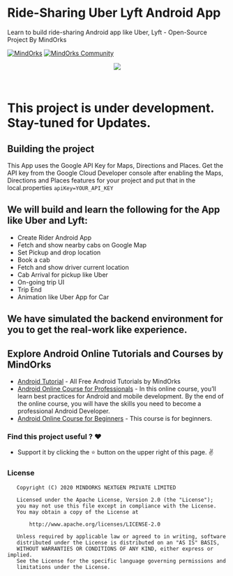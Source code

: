 # Ride-Sharing Uber Lyft Android App
Learn to build ride-sharing Android app like Uber, Lyft - Open-Source Project By MindOrks

[![MindOrks](https://img.shields.io/badge/mindorks-opensource-blue.svg)](https://mindorks.com/open-source-projects)
[![MindOrks Community](https://img.shields.io/badge/join-community-blue.svg)](https://mindorks.com/join-community)

<p align="center">
    <img src="https://raw.githubusercontent.com/MindorksOpenSource/ridesharing-uber-lyft-app/master/assets/banner-ridesharing-uber-lyft-app.jpg">
</p>
<br>

# This project is under development. Stay-tuned for Updates.

## Building the project
This App uses the Google API Key for Maps, Directions and Places. Get the API key from the Google Cloud Developer console after enabling the Maps, Directions and Places features for your project and put that in the local.properties
```apiKey=YOUR_API_KEY```

## We will build and learn the following for the App like Uber and Lyft:
* Create Rider Android App
* Fetch and show nearby cabs on Google Map
* Set Pickup and drop location
* Book a cab
* Fetch and show driver current location
* Cab Arrival for pickup like Uber
* On-going trip UI
* Trip End
* Animation like Uber App for Car

## We have simulated the backend environment for you to get the real-work like experience.

## Explore Android Online Tutorials and Courses by MindOrks
* [Android Tutorial](https://mindorks.com/android-tutorial) - All Free Android Tutorials by MindOrks
* [Android Online Course for Professionals](https://bootcamp.mindorks.com) - In this online course, you’ll learn best practices for Android and mobile development. By the end of the online course, you will have the skills you need to become a professional Android Developer.
* [Android Online Course for Beginners](https://bootcamp.mindorks.com/android-training-for-beginners) - This course is for beginners.

### Find this project useful ? :heart:

* Support it by clicking the :star: button on the upper right of this page. :v:

### License
```
   Copyright (C) 2020 MINDORKS NEXTGEN PRIVATE LIMITED

   Licensed under the Apache License, Version 2.0 (the "License");
   you may not use this file except in compliance with the License.
   You may obtain a copy of the License at

       http://www.apache.org/licenses/LICENSE-2.0

   Unless required by applicable law or agreed to in writing, software
   distributed under the License is distributed on an "AS IS" BASIS,
   WITHOUT WARRANTIES OR CONDITIONS OF ANY KIND, either express or implied.
   See the License for the specific language governing permissions and
   limitations under the License.
```
